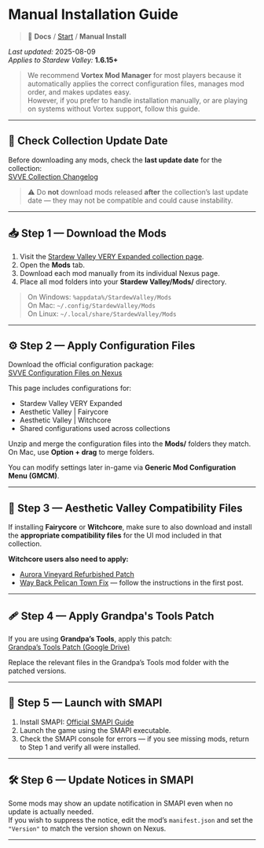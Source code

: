 # Manual Installation Guide

> 📂 **Docs** / [Start](/start.md) / **Manual Install**

*Last updated:* 2025-08-09  
*Applies to Stardew Valley:* **1.6.15+**  
> We recommend **Vortex Mod Manager** for most players because it automatically applies the correct configuration files, manages mod order, and makes updates easy.  
> However, if you prefer to handle installation manually, or are playing on systems without Vortex support, follow this guide.

---

## 📅 Check Collection Update Date

Before downloading any mods, check the **last update date** for the collection:  
[SVVE Collection Changelog](https://www.nexusmods.com/games/stardewvalley/collections/tckf0m/revisions/87/changelog)  

> ⚠️ Do **not** download mods released **after** the collection’s last update date — they may not be compatible and could cause instability.

---

## 📥 Step 1 — Download the Mods

1. Visit the [Stardew Valley VERY Expanded collection page](https://next.nexusmods.com/stardewvalley/collections/tckf0m).  
2. Open the **Mods** tab.  
3. Download each mod manually from its individual Nexus page.  
4. Place all mod folders into your **Stardew Valley/Mods/** directory.

> On Windows: `%appdata%/StardewValley/Mods`  
> On Mac: `~/.config/StardewValley/Mods`  
> On Linux: `~/.local/share/StardewValley/Mods`

---

## ⚙️ Step 2 — Apply Configuration Files

Download the official configuration package:  
[SVVE Configuration Files on Nexus](https://www.nexusmods.com/stardewvalley/mods/20870)  

This page includes configurations for:
- Stardew Valley VERY Expanded  
- Aesthetic Valley | Fairycore  
- Aesthetic Valley | Witchcore  
- Shared configurations used across collections

Unzip and merge the configuration files into the **Mods/** folders they match.  
On Mac, use **Option + drag** to merge folders.

You can modify settings later in-game via **Generic Mod Configuration Menu (GMCM)**.

---

## 🎨 Step 3 — Aesthetic Valley Compatibility Files

If installing **Fairycore** or **Witchcore**, make sure to also download and install the **appropriate compatibility files** for the UI mod included in that collection.

**Witchcore users also need to apply:**
- [Aurora Vineyard Refurbished Patch](https://drive.google.com/file/d/1ekcuFIlk5gEZry8_Gabh9204065LE22Y/view)  
- [Way Back Pelican Town Fix](https://www.nexusmods.com/stardewvalley/mods/7332?tab=posts) — follow the instructions in the first post.

---

## 🩹 Step 4 — Apply Grandpa's Tools Patch

If you are using **Grandpa’s Tools**, apply this patch:  
[Grandpa’s Tools Patch (Google Drive)](https://drive.google.com/file/d/1F7OcaaxAqz8B8ifIGGSgqWYe9dOMI5wH/view)  

Replace the relevant files in the Grandpa’s Tools mod folder with the patched versions.

---

## 🧪 Step 5 — Launch with SMAPI

1. Install SMAPI: [Official SMAPI Guide](https://stardewvalleywiki.com/Modding:Installing_SMAPI)  
2. Launch the game using the SMAPI executable.  
3. Check the SMAPI console for errors — if you see missing mods, return to Step 1 and verify all were installed.

---

## 🛠️ Step 6 — Update Notices in SMAPI

Some mods may show an update notification in SMAPI even when no update is actually needed.  
If you wish to suppress the notice, edit the mod’s `manifest.json` and set the `"Version"` to match the version shown on Nexus.

---

<!-- ## 📚 Quick Links

- 🌾 [Start Page](/start.md)  
- 🚀 [Installation Guide](/install.md)  
- 🧩 [Manual Installation Guide](/manual-install.md)  
- 🔀 [Combining Collections](/combining.md)  
- 🎮 [Keybinds & Controllers](/keybinds.md)  
- 🛠️ [Troubleshooting](/troubleshooting.md)  
- ❓ [Known Issues & FAQ](/known-issues-and-faq.md)  


-->

